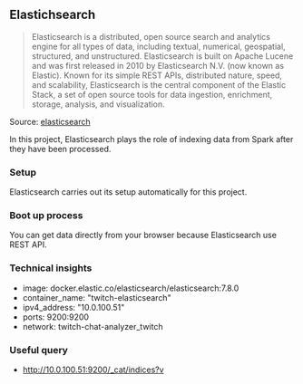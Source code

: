 ## Elastichsearch
>Elasticsearch is a distributed, open source search and analytics engine for all types of data, including textual, numerical, geospatial, structured, and unstructured. Elasticsearch is built on Apache Lucene and was first released in 2010 by Elasticsearch N.V. (now known as Elastic). Known for its simple REST APIs, distributed nature, speed, and scalability, Elasticsearch is the central component of the Elastic Stack, a set of open source tools for data ingestion, enrichment, storage, analysis, and visualization.

Source: [elasticsearch](https://www.elastic.co/what-is/elasticsearch "elasticsearch")

In this project, Elasticsearch plays the role of indexing data from Spark after they have been processed.

### Setup

Elasticsearch carries out its setup automatically for this project.

### Boot up process

You can get data directly from your browser because Elasticsearch use REST API.

### Technical insights
- image: docker.elastic.co/elasticsearch/elasticsearch:7.8.0
- container_name: "twitch-elasticsearch"
- ipv4_address: "10.0.100.51"
- ports: 9200:9200
- network: twitch-chat-analyzer_twitch        

### Useful query

- http://10.0.100.51:9200/_cat/indices?v